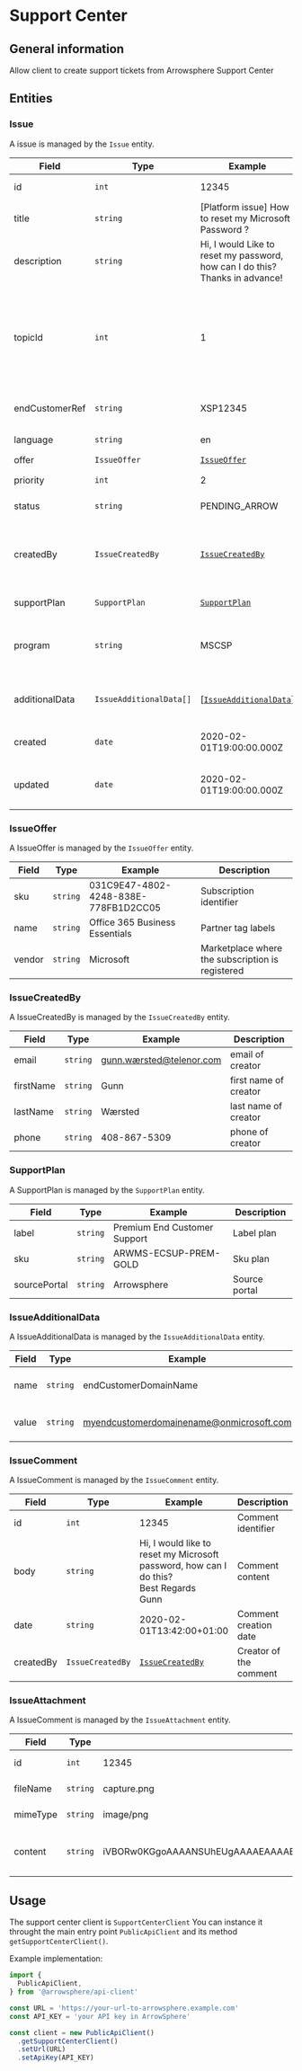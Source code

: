 # Support Center

## General information

Allow client to create support tickets from Arrowsphere Support Center

## Entities

### Issue

A issue is managed by the `Issue` entity.

| Field          | Type                    | Example                                                                         | Description                                                                                            |
|----------------|-------------------------|---------------------------------------------------------------------------------|--------------------------------------------------------------------------------------------------------|
| id             | `int`                   | 12345                                                                           | Issue identifier                                                                                       |
| title          | `string`                | \[Platform issue] How to reset my Microsoft Password ?                          | The title given to the ticket                                                                          |
| description    | `string`                | Hi, I would Like to reset my password, how can I do this?<br>Thanks in advance! | Details of your question / problem                                                                     |
| topicId        | `int`                   | 1                                                                               | A Ticket must have a topic, check the List topic to get the proper ID to send Required for every topic |
| endCustomerRef | `string`                | XSP12345                                                                        | The end customer reference                                                                             |
| language       | `string`                | en                                                                              | Language of issue                                                                                      |
| offer          | `IssueOffer`            | [`IssueOffer`](#IssueOffer)                                                     | The Offer                                                                                              |
| priority       | `int`                   | 2                                                                               | Priority of issue                                                                                      |
| status         | `string`                | PENDING_ARROW                                                                   | Status of issue                                                                                        |
| createdBy      | `IssueCreatedBy`        | [`IssueCreatedBy`](#IssueCreatedBy)                                             | The contact information are not linked to ArrowSphere plateform                                        |
| supportPlan    | `SupportPlan`           | [`SupportPlan`](#SupportPlan)                                                   | The plan of support                                                                                    |
| program        | `string`                | MSCSP                                                                           | The product program associated to the problem                                                          |
| additionalData | `IssueAdditionalData[]` | \[[`IssueAdditionalData`](#SupportPlan)]                                        | This array is used to add more details on the ticket                                                   |
| created        | `date`                  | 2020-02-01T19:00:00.000Z                                                        | The current subscription version                                                                       |
| updated        | `date`                  | 2020-02-01T19:00:00.000Z                                                        | The version at which the subscription is enabled                                                       |

### IssueOffer

A IssueOffer is managed by the `IssueOffer` entity.

| Field   | Type     | Example                               | Description                                            |
|---------|----------|---------------------------------------|--------------------------------------------------------|
| sku     | `string` | 031C9E47-4802-4248-838E-778FB1D2CC05  | Subscription identifier                                |
| name    | `string` | Office 365 Business Essentials        | Partner tag labels                                     |
| vendor  | `string` | Microsoft                             | Marketplace where the subscription is registered       |

### IssueCreatedBy

A IssueCreatedBy is managed by the `IssueCreatedBy` entity.

| Field     | Type                      | Example                  | Description           |
|-----------|---------------------------|--------------------------|-----------------------|
| email     | `string`                  | gunn.wærsted@telenor.com | email of creator      |
| firstName | `string`                  | Gunn                     | first name of creator |
| lastName  | `string`                  | Wærsted                  | last name of creator  |
| phone     | `string`                  | 408-867-5309             | phone of creator      |

### SupportPlan

A SupportPlan is managed by the `SupportPlan` entity.

| Field        | Type                    | Example                      | Description   |
|--------------|-------------------------|------------------------------|---------------|
| label        | `string`                | Premium End Customer Support | Label plan    |
| sku          | `string`                | ARWMS-ECSUP-PREM-GOLD        | Sku plan      |
| sourcePortal | `string`                | Arrowsphere                  | Source portal |

### IssueAdditionalData

A IssueAdditionalData is managed by the `IssueAdditionalData` entity.

| Field | Type     | Example                                  | Description              |
|-------|----------|------------------------------------------|--------------------------|
| name  | `string` | endCustomerDomainName                    | name of additional data  |
| value | `string` | myendcustomerdomainename@onmicrosoft.com | value of additional data |

### IssueComment

A IssueComment is managed by the `IssueComment` entity.

| Field     | Type             | Example                                                                                     | Description            |
|-----------|------------------|---------------------------------------------------------------------------------------------|------------------------|
| id        | `int`            | 12345                                                                                       | Comment identifier     |
| body      | `string`         | Hi, I would like to reset my Microsoft password, how can I do this?<br>Best Regards<br>Gunn | Comment content        |
| date      | `string`         | 2020-02-01T13:42:00+01:00                                                                   | Comment creation date  |
| createdBy | `IssueCreatedBy` | [`IssueCreatedBy`](#IssueCreatedBy)                                                         | Creator of the comment |

### IssueAttachment

A IssueComment is managed by the `IssueAttachment` entity.

| Field    | Type     | Example                                                                                          | Description                           |
|----------|----------|--------------------------------------------------------------------------------------------------|---------------------------------------|
| id       | `int`    | 12345                                                                                            | Attachment identifier                 |
| fileName | `string` | capture.png                                                                                      | Name file attachment                  |
| mimeType | `string` | image/png                                                                                        | Cime type of file                     |
| content  | `string` | iVBORw0KGgoAAAANSUhEUgAAAAEAAAABCAYAAAAfFcSJAAAADUlEQVR42mNk+P+/HgAFhAJ/wlseKgAAAABJRU5ErkJggg== | Content of the file encoded in base64 |

## Usage

The support center client is `SupportCenterClient`
You can instance it throught the main entry point `PublicApiClient` and its method `getSupportCenterClient()`.

Example implementation:

```typescript
import {
  PublicApiClient,
} from '@arrowsphere/api-client'

const URL = 'https://your-url-to-arrowsphere.example.com'
const API_KEY = 'your API key in ArrowSphere'

const client = new PublicApiClient()
  .getSupportCenterClient()
  .setUrl(URL)
  .setApiKey(API_KEY)
```